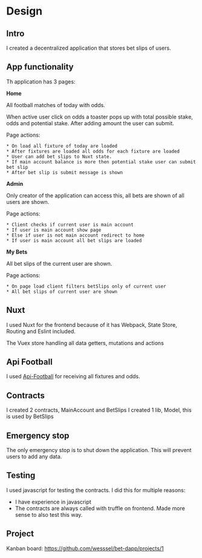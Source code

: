 # Design

## Intro

I created a decentralized application that stores bet slips of users. 

## App functionality

Th application has 3 pages:

**Home**

All football matches of today with odds.

When active user click on odds a toaster pops up with total possible stake, odds and potential stake.
After adding amount the user can submit. 

Page actions:
```
* On load all fixture of today are loaded
* After fixtures are loaded all odds for each fixture are loaded
* User can add bet slips to Nuxt state.
* If main account balance is more then potential stake user can submit bet slip
* After bet slip is submit message is shown
```
 
**Admin**
 
Only creator of the application can access this, all bets are shown of all users are shown.

Page actions:
```
* Client checks if current user is main account
* If user is main account show page
* Else if user is not main account redirect to home
* If user is main account all bet slips are loaded
``` 
  
**My Bets**

All bet slips of the current user are shown.

Page actions:
```
* On page load client filters betSlips only of current user
* All bet slips of current user are shown
```

## Nuxt

I used Nuxt for the frontend because of it has Webpack, State Store, Routing and Eslint included.

The Vuex store handling all data getters, mutations and actions 

## Api Football

I used [Api-Football](https://market.mashape.com/gaudinjeremy/api-football) for receiving all fixtures and odds.

## Contracts
    
I created 2 contracts, MainAccount and BetSlips
I created 1 lib, Model, this is used by BetSlips
    
## Emergency stop

The only emergency stop is to shut down the application. This will prevent users to add any data.

## Testing

I used javascript for testing the contracts. I did this for multiple reasons:

* I have experience in javascript
* The contracts are always called with truffle on frontend. Made more sense to also test this way.

## Project 

Kanban board: https://github.com/wesssel/bet-dapp/projects/1

